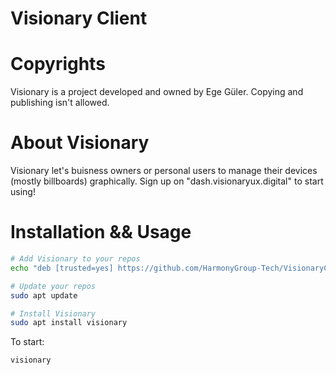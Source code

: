 # Visionary Client
# Copyrights
Visionary is a project developed and owned by Ege Güler. Copying and publishing isn't allowed.
# About Visionary
Visionary let's buisness owners or personal users to manage their devices (mostly billboards) graphically. Sign up on "dash.visionaryux.digital" to start using! 

# Installation && Usage
```bash
# Add Visionary to your repos
echo "deb [trusted=yes] https://github.com/HarmonyGroup-Tech/VisionaryClient/tree/main/debian ./" | sudo tee /etc/apt/sources.list.d/visionary.list

# Update your repos
sudo apt update

# Install Visionary
sudo apt install visionary
```

To start:
```bash
visionary
```
